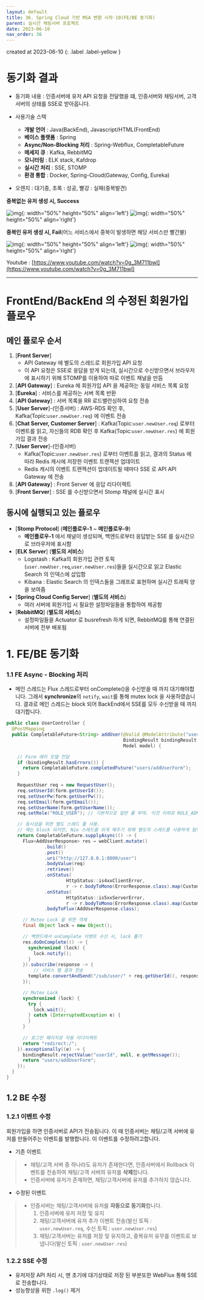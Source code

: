 ```yaml
---
layout: default
title: 36. Spring Cloud 기반 MSA 변환 시작-10(FE/BE 동기화)
parent: 실시간 채팅서버 프로젝트
date: 2023-06-10
nav_order: 36
---
```


created at 2023-06-10
{: .label .label-yellow }

# 동기화 결과

* 동기화 내용 : 인증서버에 유저 API 요청을 전달했을 떄, 인증서버와 채팅서버, 고객서버의 상태를 SSE로 받아옵니다.
* 사용기술 스택
    * **개발 언어** : Java(BackEnd), Javascript/HTML(FrontEnd)
    * **베이스 플랫폼** : Spring
    * **Async/Non-Blocking 처리** : Spring-Webflux, CompletableFuture
    * **메세지 큐** : Kafka, RebbitMQ
    * **모니터링** : ELK stack, Kafdrop
    * **실시간 처리** : SSE, STOMP
    * **환경 통합** : Docker, Spring-Cloud(Gateway, Config, Eureka)
    
* 오렌지 : 대기중, 초록 : 성공, 빨강 : 실패(중복발견)

**중복없는 유저 생성 시, Success**

![img](../../../assets/img/alg/1.png){: width="50%" height="50%" align='left'}
![img](../../../assets/img/alg/2.png){: width="50%" height="50%" align='right'}

**중복인 유저 생성 시, Fail**(어느 서비스에서 중복이 발생하면 해당 서비스만 빨간불)

![img](../../../assets/img/alg/3.png){: width="50%" height="50%" align='left'}
![img](../../../assets/img/alg/4.png){: width="50%" height="50%" align='right'}

Youtube : [https://www.youtube.com/watch?v=0g_3M711bwI](https://www.youtube.com/watch?v=0g_3M711bwI)

------------------

# FrontEnd/BackEnd 의 수정된 회원가입 플로우
## 메인 플로우 순서

1. [**Front Server**]
   * API Gateway 에 별도의 스레드로 회원가입 API 요청
   * 이 API 요청은 SSE로 응답을 받게 되는데, 실시간으로 수신받으면서 브라우저에 표시하기 위해 STOMP를 이용하여 따로 이벤트 채널을 만듬
2. [**API Gateway**] : Eureka 에 회원가입 API 을 제공하는 동일 서비스 목록 요청
3. [**Eureka**] : 서비스를 제공하는 서버 목록 반환
4. [**API Gateway**] : 서버 목록을 RR 로드밸런싱하여 요청 전송
5. [**User Server**]-(인증서버) : AWS-RDS 확인 후, Kafka(Topic:`user.newUser.req`) 에 이벤트 전송
6. [**Chat Server, Customer Server**] : Kafka(Topic:`user.newUser.req`) 로부터 이벤트를 읽고, 자신들의 RDB 확인 후 Kafka(Topic:`user.newUser.res`) 에 회원가입 결과 전송
7. [**User Server**]-(인증서버)
   * Kafka(Topic:`user.newUser.res`) 로부터 이벤트를 읽고, 결과의 Status 에 따라 Redis 캐시에 저장한 이벤트 트랜젝션 업데이트
   * Redis 캐시의 이벤트 트랜젝션이 업데이트될 때마다 SSE 로 API API Gateway 에 전송
8. [**API Gateway**] : Front Server 에 응답 리다이렉트
9. [**Front Server**] : SSE 를 수신받으면서 Stomp 채널에 실시간 표시

## 동시에 실행되고 있는 플로우
* [**Stomp Protocol**] (**메인플로우-1** ~ **메인플로우-9**)
  * **메인플로우-1** 에서 채널이 생성되며, 백엔드로부터 응답받는 SSE 를 실시간으로 브라우저에 표시함  
* [**ELK Server**] (**별도의 서비스**)
  * Logstash : Kafka의 회원가입 관련 토픽(`user.newUser.req`,`user.newUser.res`)들을 실시간으로 읽고 Elastic Search 의 인덱스에 삽입함
  * Kibana : Elastic Search 의 인덱스들을 그래프로 표현하며 실시간 트래픽 양을 보여줌
* [**Spring Cloud Config Server**] (**별도의 서비스**)
  * 여러 서버에 회원가입 시 필요한 설정파일들을 통합하여 제공함
* [**RebbitMQ**] (**별도의 서비스**)
  * 설정파일들을 Actuator 로 busrefresh 하게 되면, RebbitMQ를 통해 연결된 서버에 전부 배포됨


# 1. FE/BE 동기화
### 1.1 FE Async - Blocking 처리
* 메인 스레드는 Flux 스레드로부터 onComplete()을 수신받을 때 까지 대기해야합니다. 그래서 **synchronize**의 `notify`, `wait`를 통해 mutex lock 을 사용하였습니다. 결과로 메인 스레드는 block 되어 BackEnd에서 SSE를 모두 수신받을 때 까지 대기합니다.
 

```java
public class UserController {
  @PostMapping
  public CompletableFuture<String> addUser(@Valid @ModelAttribute("userForm") UserForm form,
                                           BindingResult bindingResult,
                                           Model model) {

    // Form 에러 모델 전달
    if (bindingResult.hasErrors()) {
      return CompletableFuture.completedFuture("users/addUserForm");
    }
    
    RequestUser req = new RequestUser();
    req.setUserId(form.getUserId());
    req.setUserPw(form.getUserPw());
    req.setEmail(form.getEmail());
    req.setUserName(form.getUserName());
    req.setRole("ROLE_USER"); // 기본적으로 일반 롤 부여. 이것 이외로 ROLE_ADMIN 을 처리할 수 있습니다.

    // 동시성을 위한 별도 스레드 풀 사용.
    // 얘는 block 되지만, Nio 스레드를 쉬게 해주기 위해 별도의 스레드를 사용하게 됩니다.
    return CompletableFuture.supplyAsync(() -> {
      Flux<AddUserResponse> res = webClient.mutate()
              .build()
              .post()
              .uri("http://127.0.0.1:8000/user")
              .bodyValue(req)
              .retrieve()
              .onStatus(
                      HttpStatus::is4xxClientError,
                      r -> r.bodyToMono(ErrorResponse.class).map(CustomThrowableException::new))
              .onStatus(
                      HttpStatus::is5xxServerError,
                      r -> r.bodyToMono(ErrorResponse.class).map(CustomThrowableException::new))
              .bodyToFlux(AddUserResponse.class);

      // Mutex Lock 을 위한 객체
      final Object lock = new Object();

      // 백엔드에서 onComplete 이벤트 수신 시, lock 풀기
      res.doOnComplete(() -> {
        synchronized (lock) {
          lock.notify();
        }
      }).subscribe(response -> {
          // 서비스 별 결과 전송
        template.convertAndSend("/sub/user/" + req.getUserId(), response); 
      });

      // Mutex Lock
      synchronized (lock) {
        try {
          lock.wait();
        } catch (InterruptedException e) {
        }
      }
      
      // 로그인 페이지로 자동 리다이렉트
      return "redirect:/";
    }).exceptionally((e) -> {
      bindingResult.rejectValue("userId", null, e.getMessage());
      return "users/addUserForm";
    });
  }
}
```


## 1.2 BE 수정
### 1.2.1 이벤트 수정

회원가입을 하면 인증서버로 API가 전송됩니다. 이 때 인증서버는 채팅/고객 서버에 유저를 만들어주는 이벤트를 발행합니다. 이 이벤트를 수정하려고합니다.

* 기존 이벤트

> * 채팅/고객 서버 중 하나라도 유저가 존재한다면, 인증서버에서 Rollback 이벤트를 전송하여 채팅/고객 서버의 유저를 **삭제**합니다.
> * 인증서버에 유저가 존재하면, 채팅/고객서버에 유저를 추가하지 않습니다. 

* 수정된 이벤트

> * 인증서버는 채팅/고객서버에 유저를 **자동으로 동기화**합니다.
>   1. 인증서버에 유저 저장 및 유지
>   2. 채팅/고객서버에 유저 추가 이벤트 전송(발신 토픽 : `user.newUser.req`, 수신 토픽 : `user.newUser.res`)
>   3. 채팅/고객서버는 유저를 저장 및 유지하고, 중복유저 유무를 이벤트로 보냅니다(발신 토픽 : `user.newUser.res`)

### 1.2.2 SSE 수정
* 유저저장 API 처리 시, 맨 초기에 대기상태로 저장 된 부분또한 WebFlux 통해 SSE 로 전송합니다.
* 성능향상을 위한 `.log()` 제거

